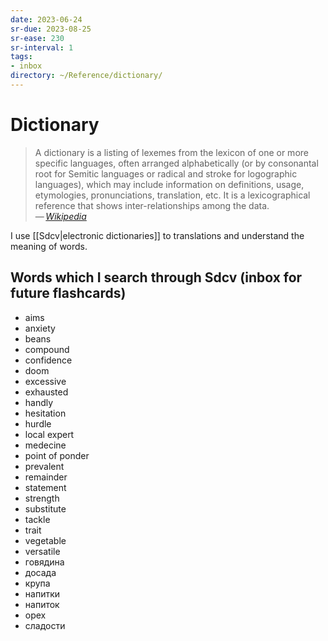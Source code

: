 ```yaml
---
date: 2023-06-24
sr-due: 2023-08-25
sr-ease: 230
sr-interval: 1
tags:
- inbox
directory: ~/Reference/dictionary/
---
```


# Dictionary

> A dictionary is a listing of lexemes from the lexicon of one or more specific
> languages, often arranged alphabetically (or by consonantal root for Semitic
> languages or radical and stroke for logographic languages), which may include
> information on definitions, usage, etymologies, pronunciations, translation,
> etc. It is a lexicographical reference that shows inter-relationships
> among the data.\
> — <cite>[Wikipedia](https://en.wikipedia.org/wiki/Dictionary)</cite>

I use [[Sdcv|electronic dictionaries]] to translations and understand the
meaning of words.

## Words which I search through Sdcv (inbox for future flashcards)

- aims
- anxiety
- beans
- compound
- confidence
- doom
- excessive
- exhausted
- handly
- hesitation
- hurdle
- local expert
- medecine
- point of ponder
- prevalent
- remainder
- statement
- strength
- substitute
- tackle
- trait
- vegetable
- versatile
- говядина
- досада
- крупа
- напитки
- напиток
- орех
- сладости
